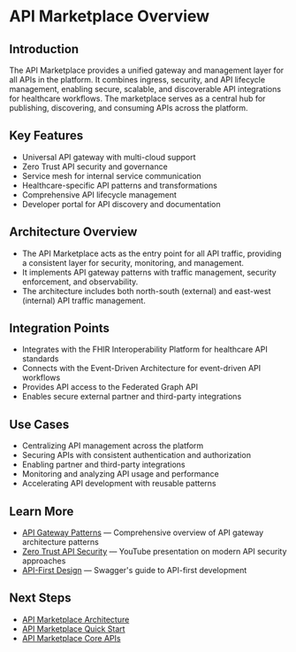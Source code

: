 # API Marketplace Overview

## Introduction
The API Marketplace provides a unified gateway and management layer for all APIs in the platform. It combines ingress, security, and API lifecycle management, enabling secure, scalable, and discoverable API integrations for healthcare workflows. The marketplace serves as a central hub for publishing, discovering, and consuming APIs across the platform.

## Key Features
- Universal API gateway with multi-cloud support
- Zero Trust API security and governance
- Service mesh for internal service communication
- Healthcare-specific API patterns and transformations
- Comprehensive API lifecycle management
- Developer portal for API discovery and documentation

## Architecture Overview
- The API Marketplace acts as the entry point for all API traffic, providing a consistent layer for security, monitoring, and management.
- It implements API gateway patterns with traffic management, security enforcement, and observability.
- The architecture includes both north-south (external) and east-west (internal) API traffic management.

## Integration Points
- Integrates with the FHIR Interoperability Platform for healthcare API standards
- Connects with the Event-Driven Architecture for event-driven API workflows
- Provides API access to the Federated Graph API
- Enables secure external partner and third-party integrations

## Use Cases
- Centralizing API management across the platform
- Securing APIs with consistent authentication and authorization
- Enabling partner and third-party integrations
- Monitoring and analyzing API usage and performance
- Accelerating API development with reusable patterns

## Learn More
- [API Gateway Patterns](https://microservices.io/patterns/apigateway.html) — Comprehensive overview of API gateway architecture patterns
- [Zero Trust API Security](https://www.youtube.com/watch?v=GUXMu8xKJ1o) — YouTube presentation on modern API security approaches
- [API-First Design](https://swagger.io/resources/articles/adopting-an-api-first-approach/) — Swagger's guide to API-first development

## Next Steps
- [API Marketplace Architecture](./architecture.md)
- [API Marketplace Quick Start](./quick-start.md)
- [API Marketplace Core APIs](../02-core-functionality/core-apis.md)
